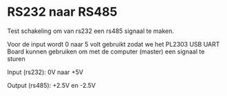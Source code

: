 # RS232 naar RS485
Test schakeling om van rs232 een rs485 signaal te maken.

Voor de input wordt 0 naar 5 volt gebruikt zodat we het PL2303 USB UART Board kunnen gebruiken om met de computer (master) een signaal te sturen

Input (rs232): 0V naar +5V

Output (rs485): +2.5V en -2.5V

